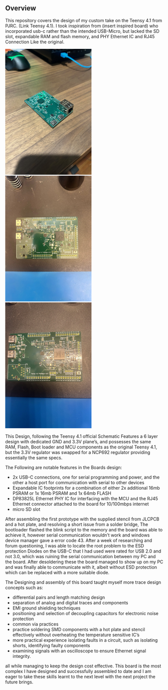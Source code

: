 ## Overview

This repository covers the design of my custom take on the Teensy 4.1 from PJRC. (Link Teensy 4.1). I took inspiration from (insert inspired board) who incorporated usb-c rather than the intended USB-Micro, but lacked the SD slot, expandable RAM and flash memory, and PHY Ethernet IC and RJ45 Connection Like the original. 


<img src="https://github.com/Wierdwizard2587/Custom-Teensy-4.1-PCB-Design/blob/main/Images/IMG_0804.jpg" data-canonical-src="https://github.com/Wierdwizard2587/Custom-Teensy-4.1-PCB-Design/blob/main/Images/IMG_0804.jpg" width="275" height="400"/><img src="https://github.com/Wierdwizard2587/Custom-Teensy-4.1-PCB-Design/blob/main/Images/IMG_0723.jpg" data-canonical-src="https://github.com/Wierdwizard2587/Custom-Teensy-4.1-PCB-Design/blob/main/Images/IMG_0723.jpg" width="275" height="400"/><img src="https://github.com/Wierdwizard2587/Custom-Teensy-4.1-PCB-Design/blob/main/Images/IMG_0728.jpg" data-canonical-src="https://github.com/Wierdwizard2587/Custom-Teensy-4.1-PCB-Design/blob/main/Images/IMG_0728.jpg" width="275" height="400"/>



This Design, following the Teensy 4.1 official Schematic Features a 6 layer design with dedicated GND and 3.3V plane’s, and possesses the same RAM, Flash, Boot loader and MCU components as the original Teensy 4.1, but the 3.3V regulator was swapped for a NCP692 regulator providing essentially the same specs. 



The Following are notable features in the Boards design:

- 2x USB-C connections, one for serial programming and power, and the other a host port for communication with serial to other devices
- Expandable IC footprints for a combination of either 2x additional 16mb PSRAM or 1x 16mb PSRAM and 1x 64mb FLASH
- DP83825L Ethernet PHY IC for interfacing with the MCU and the RJ45 Ethernet connector attached to the board for 10/100mbps internet
- micro SD slot


After assembling the first prototype with the supplied stencil from JLCPCB and a hot plate, and resolving a short issue from a solder bridge, The bootloader flashed the blink script to the memory and the board was able to achieve it, however serial communication wouldn’t work and windows device manager gave a error code 43. After a week of researching and forum questioning, I was able to locate the root problem to the ESD protection Diodes on the USB-C that I had used were rated for USB 2.0 and not 3.0, which was ruining the serial communication between my PC and the board. After desoldering these the board managed to show up on my PC and was finally able to communicate with it, albeit without ESD protection which can be replaced with a more suitable diode.



The Designing and assembly of this board taught myself more trace design concepts such as:

- differential pairs and length matching design
- separation of analog and digital traces and components
- EMI ground shielding techniques
- positioning and selection of decoupling capacitors for electronic noise protection
- common via practices
- practice soldering SMD components with a hot plate and stencil effectively without overheating the temperature sensitive IC’s 
- more practical experience isolating faults in a circuit, such as isolating shorts, identifying faulty components
- examining signals with an oscilloscope to ensure Ethernet signal integrity.


all while managing to keep the design cost effective. This board is the most complex I have designed and successfully assembled to date and I am eager to take these skills learnt to the next level with the next project the future brings.
